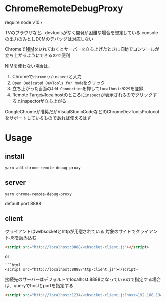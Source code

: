 # ChromeRemoteDebugProxy

require node v10.x

TVのブラウザなど、devtoolsがなく開発が困難な場合を想定している
consoleの出力のみとしDOMのデバッグは対応しない

Chromeで[NIM](https://chrome.google.com/webstore/detail/nodejs-v8-inspector-manag/gnhhdgbaldcilmgcpfddgdbkhjohddkj")をいれておくとサーバーを立ち上げたときに自動でコンソールが立ち上がるようにできるので便利

NIMを使わない場合は、

1. Chromeで`chrome://inspect`と入力
2. `Open Dedicated DevTools for Node`をクリック
3. 立ち上がった画面の`Add Connection`を押して`localhost:9229`を登録
4. Remote Target#localhostのところに`inspect`が表示されるのでクリックするとinspectorが立ち上がる

GoogleChromeが推奨だがVisualStudioCodeなどのChromeDevToolsProtocolをサポートしているものであれば使えるはず

# Usage

## install

```
yarn add chrome-remote-debug-proxy
```

## server

```
yarn chrome-remote-debug-proxy
```
default port 8888

## client

クライアントはwebsocketとhttpが用意されている
対象のサイトでクライアントJSを読み込む

```html
<script src="http://localhost:8888/websocket-client.js"></script>
```

or

```
```html
<script src="http://localhost:8888/http-client.js"></script>
```

接続先のサーバーはデフォルトでlocalhost:8888になっているので指定する場合は、queryでhostとportを指定する

```html
<script src="http://localhost:1234/websocket-client.js?host=192.168.134.80&port=1234"></script>
```

